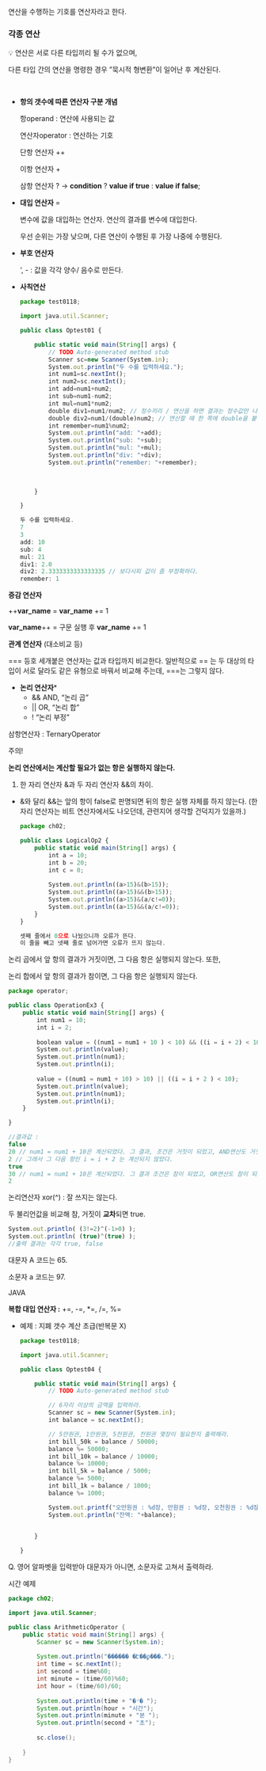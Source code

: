 연산을 수행하는 기호를 연산자라고 한다.

### 각종 연산

<aside>
 💡 연산은 서로 다른 타입끼리 될 수가 없으며,    
 
 다른 타입 간의 연산을 명령한 경우 ”묵시적 형변환”이 일어난 후 계산된다.

</aside>
&nbsp;  

- **항의 갯수에 따른 연산자 구분 개념**
    
    항operand : 연산에 사용되는 값
    
    연산자operator : 연산하는 기호
    
    단항 연산자 ++
    
    이항 연산자 +
    
    삼항 연산자 ? → **condition** ? **value if true** : **value if false**;
    
- **대입 연산자** =
    
    변수에 값을 대입하는 연산자.
    연산의 결과를 변수에 대입한다.
    
    우선 순위는 가장 낮으며, 다른 연산이 수행된 후 가장 나중에 수행된다.
    
- **부호 연산자**
    
    ‘, - : 값을 각각 양수/ 음수로 만든다.
    

- **사칙연산**
    
    ```jsx
    package test0118;
    
    import java.util.Scanner;
    
    public class Optest01 {
    
    	public static void main(String[] args) {
    		// TODO Auto-generated method stub
    		Scanner sc=new Scanner(System.in);
    		System.out.println("두 수를 입력하세요.");
    		int num1=sc.nextInt();
    		int num2=sc.nextInt();
    		int add=num1+num2;
    		int sub=num1-num2;
    		int mul=num1*num2;
    		double div1=num1/num2; // 정수끼리 / 연산을 하면 결과는 정수값만 나온다.
    		double div2=num1/(double)num2; // 연산할 때 한 쪽에 double을 붙여야 실수 형태의 결과를 얻을 수 있다.
    		int remember=num1%num2;
    		System.out.println("add: "+add);
    		System.out.println("sub: "+sub);
    		System.out.println("mul: "+mul);
    		System.out.println("div: "+div);
    		System.out.println("remember: "+remember);
    		
    		
    
    	}
    
    }
    ```
    
    ```jsx
    두 수를 입력하세요.
    7
    3
    add: 10
    sub: 4
    mul: 21
    div1: 2.0
    div2: 2.3333333333333335 // 보다시피 값이 좀 부정확하다.
    remember: 1
    ```
    
    

**증감 연산자**

++**var_name** = **var_name** += 1

**var_name**++ = 구문 실행 후 **var_name** += 1

**관계 연산자** (대소비교 등)

=== 등호 세개붙은 연산자는 값과 타입까지 비교한다.
일반적으로 == 는 두 대상의 타입이 서로 달라도 같은 유형으로 바꿔서 비교해 주는데, ===는 그렇지 않다.

- **논리 연산자***
    - && AND, “논리 곱”
    - || OR, “논리 합”
    - ! “논리 부정”

삼항연산자 : TernaryOperator
    
주의!

**논리 연산에서는 계산할 필요가 없는 항은 실행하지 않는다.**

1. 한 자리 연산자 &과 두 자리 연산자 &&의 차이.
- &와 달리 &&는 앞의 항이 false로 판명되면 뒤의 항은 실행 자체를 하지 않는다.
(한 자리 연산자는 비트 연산자에서도 나오던데, 관련지어 생각할 건덕지가 있을까.)
    
    ```jsx
    package ch02;
    
    public class LogicalOp2 {
        public static void main(String[] args) {
            int a = 10;
            int b = 20;
            int c = 0;
            
            System.out.println((a>15)&(b>15));
            System.out.println((a>15)&&(b>15));
            System.out.println((a>15)&(a/c!=0));
            System.out.println((a>15)&&(a/c!=0));
        }
    }
    
    셋째 줄에서 0으로 나눴으니까 오류가 뜬다.
    이 줄을 빼고 넷째 줄로 넘어가면 오류가 뜨지 않는다.
    ```
    

논리 곱에서 앞 항의 결과가 거짓이면, 그 다음 항은 실행되지 않는다. 또한, 

논리 합에서 앞 항의 결과가 참이면, 그 다음 항은 실행되지 않는다.
    
```jsx
package operator;

public class OperationEx3 {
    public static void main(String[] args) {
        int num1 = 10;
        int i = 2;
        
        boolean value = ((num1 = num1 + 10 ) < 10) && ((i = i + 2) < 10);
        System.out.println(value);
        System.out.println(num1);
        System.out.println(i);
        
        value = ((num1 = num1 + 10) > 10) || ((i = i + 2 ) < 10);
        System.out.println(value);
        System.out.println(num1);
        System.out.println(i);
    }

}
```

```jsx
//결과값 :
false 
20 // num1 = num1 + 10은 계산되었다. 그 결과, 조건은 거짓이 되었고, AND연산도 거짓이 되었다.
2 // 그래서 그 다음 항인 i = i + 2 는 계산되지 않았다.
true
30 // num1 = num1 + 10은 계산되었다. 그 결과 조건은 참이 되었고, OR연산도 참이 되었다.
2
```

논리연산자 xor(^) : 잘 쓰지는 않는다.

두 불리언값을 비교해 참, 거짓이 **교차**되면 true.

```jsx
System.out.println( (3!=2)^(-1>0) );
System.out.println( (true)^(true) );
//출력 결과는 각각 true, false
```
    

대문자 A 코드는 65.

소문자 a 코드는 97.

JAVA 

**복합 대입 연산자 :** +=, -=, *=, /=, %= 

- 예제 : 지폐 갯수 계산 초급(반복문 X)
    
    ```jsx
    package test0118;
    
    import java.util.Scanner;
    
    public class Optest04 {
    
    	public static void main(String[] args) {
    		// TODO Auto-generated method stub
    
    		// 6자리 이상의 금액을 입력하라.
    		Scanner sc = new Scanner(System.in);
    		int balance = sc.nextInt();
    
    		// 5만원권, 1만원권, 5천원권, 천원권 몇장이 필요한지 출력해라.
    		int bill_50k = balance / 50000;
    		balance %= 50000; 
    		int bill_10k = balance / 10000;
    		balance %= 10000; 
    		int bill_5k = balance / 5000;
    		balance %= 5000; 
    		int bill_1k = balance / 1000;
    		balance %= 1000; 
    
    		System.out.printf("오만원권 : %d장, 만원권 : %d장, 오천원권 : %d장, 천원권 : %d장입니다.\n", bill_50k, bill_10k, bill_5k, bill_1k);
    		System.out.println("잔액: "+balance);
    		
    
    	}
    
    }
    ```
    

Q. 영어 알파벳을 입력받아 대문자가 아니면, 소문자로 고쳐서 출력하라.


시간 예제
```java
package ch02;

import java.util.Scanner;

public class ArithmeticOperator {
	public static void main(String[] args) {
		Scanner sc = new Scanner(System.in);
		
		System.out.println("������ �Է��ϼ���.");
		int time = sc.nextInt();
		int second = time%60;
		int minute = (time/60)%60;
		int hour = (time/60)/60;
		
		System.out.println(time + "�ʴ� ");
		System.out.println(hour + "시간");
		System.out.println(minute + "분 ");
		System.out.println(second + "초");
		
		sc.close();
		
	}
}

```